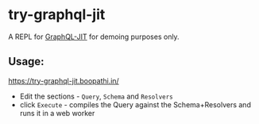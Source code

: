 # try-graphql-jit

A REPL for [GraphQL-JIT](https://github.com/zalando-incubator/graphql-jit) for demoing purposes only.

## Usage:

https://try-graphql-jit.boopathi.in/

- Edit the sections - `Query`, `Schema` and `Resolvers`
- click `Execute` - compiles the Query against the Schema+Resolvers and runs it in a web worker
